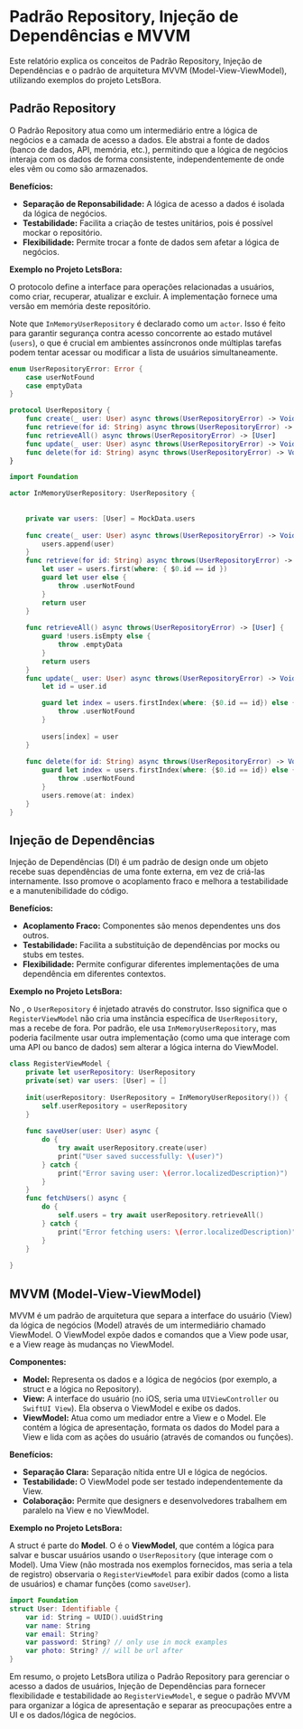 # Padrão Repository, Injeção de Dependências e MVVM

Este relatório explica os conceitos de Padrão Repository, Injeção de Dependências e o padrão de arquitetura MVVM (Model-View-ViewModel), utilizando exemplos do projeto LetsBora.

## Padrão Repository

O Padrão Repository atua como um intermediário entre a lógica de negócios e a camada de acesso a dados. Ele abstrai a fonte de dados (banco de dados, API, memória, etc.), permitindo que a lógica de negócios interaja com os dados de forma consistente, independentemente de onde eles vêm ou como são armazenados.

**Benefícios:**

*   **Separação de Reponsabilidade:** A lógica de acesso a dados é isolada da lógica de negócios.
*   **Testabilidade:** Facilita a criação de testes unitários, pois é possível mockar o repositório.
*   **Flexibilidade:** Permite trocar a fonte de dados sem afetar a lógica de negócios.

**Exemplo no Projeto LetsBora:**

O protocolo <mcfile name="UserRepository.swift" path="../LetsBora/LetsBora/Repository/User/UserRepository.swift"></mcfile> define a interface para operações relacionadas a usuários, como criar, recuperar, atualizar e excluir. A implementação <mcfile name="InMemoryUserRepository.swift" path="../LetsBora/LetsBora/Repository/User/InMemoryUserRepository.swift"></mcfile> fornece uma versão em memória deste repositório.

Note que `InMemoryUserRepository` é declarado como um `actor`. Isso é feito para garantir segurança contra acesso concorrente ao estado mutável (`users`), o que é crucial em ambientes assíncronos onde múltiplas tarefas podem tentar acessar ou modificar a lista de usuários simultaneamente.

```swift:/Users/davipaiva/Documents/iosDev/Bootcamp-iOS/letsBora/LetsBora/LetsBora/Repository/User/UserRepository.swift
enum UserRepositoryError: Error {
    case userNotFound
    case emptyData
}

protocol UserRepository {
    func create(_ user: User) async throws(UserRepositoryError) -> Void
    func retrieve(for id: String) async throws(UserRepositoryError) -> User
    func retrieveAll() async throws(UserRepositoryError) -> [User]
    func update(_ user: User) async throws(UserRepositoryError) -> Void
    func delete(for id: String) async throws(UserRepositoryError) -> Void
}
```

```swift:/Users/davipaiva/Documents/iosDev/Bootcamp-iOS/letsBora/LetsBora/LetsBora/Repository/User/InMemoryUserRepository.swift
import Foundation

actor InMemoryUserRepository: UserRepository {
    
    
    private var users: [User] = MockData.users
    
    func create(_ user: User) async throws(UserRepositoryError) -> Void {
        users.append(user)
    }
    func retrieve(for id: String) async throws(UserRepositoryError) -> User {
        let user = users.first(where: { $0.id == id })
        guard let user else {
            throw .userNotFound
        }
        return user
    }
    
    func retrieveAll() async throws(UserRepositoryError) -> [User] {
        guard !users.isEmpty else {
            throw .emptyData
        }
        return users
    }
    func update(_ user: User) async throws(UserRepositoryError) -> Void {
        let id = user.id

        guard let index = users.firstIndex(where: {$0.id == id}) else {
            throw .userNotFound
        }
        
        users[index] = user
    }
    
    func delete(for id: String) async throws(UserRepositoryError) -> Void {
        guard let index = users.firstIndex(where: {$0.id == id}) else {
            throw .userNotFound
        }
        users.remove(at: index)
    }
}
```

## Injeção de Dependências

Injeção de Dependências (DI) é um padrão de design onde um objeto recebe suas dependências de uma fonte externa, em vez de criá-las internamente. Isso promove o acoplamento fraco e melhora a testabilidade e a manutenibilidade do código.

**Benefícios:**

*   **Acoplamento Fraco:** Componentes são menos dependentes uns dos outros.
*   **Testabilidade:** Facilita a substituição de dependências por mocks ou stubs em testes.
*   **Flexibilidade:** Permite configurar diferentes implementações de uma dependência em diferentes contextos.

**Exemplo no Projeto LetsBora:**

No <mcfile name="RegisterViewModel.swift" path="../LetsBora/LetsBora/Screens/Register/RegisterViewModel.swift"></mcfile>, o `UserRepository` é injetado através do construtor. Isso significa que o `RegisterViewModel` não cria uma instância específica de `UserRepository`, mas a recebe de fora. Por padrão, ele usa `InMemoryUserRepository`, mas poderia facilmente usar outra implementação (como uma que interage com uma API ou banco de dados) sem alterar a lógica interna do ViewModel.

```swift:/Users/davipaiva/Documents/iosDev/Bootcamp-iOS/letsBora/LetsBora/LetsBora/Screens/Register/RegisterViewModel.swift
class RegisterViewModel {
    private let userRepository: UserRepository
    private(set) var users: [User] = []
    
    init(userRepository: UserRepository = InMemoryUserRepository()) {
        self.userRepository = userRepository
    }
    
    func saveUser(user: User) async {
        do {
            try await userRepository.create(user)
            print("User saved successfully: \(user)")
        } catch {
            print("Error saving user: \(error.localizedDescription)")
        }
    }
    func fetchUsers() async {
        do {
            self.users = try await userRepository.retrieveAll()
        } catch {
            print("Error fetching users: \(error.localizedDescription)")
        }
    }
    
}
```

## MVVM (Model-View-ViewModel)

MVVM é um padrão de arquitetura que separa a interface do usuário (View) da lógica de negócios (Model) através de um intermediário chamado ViewModel. O ViewModel expõe dados e comandos que a View pode usar, e a View reage às mudanças no ViewModel.

**Componentes:**

*   **Model:** Representa os dados e a lógica de negócios (por exemplo, a struct <mcfile name="User.swift" path="../LetsBora/LetsBora/Models/User.swift"></mcfile> e a lógica no Repository).
*   **View:** A interface do usuário (no iOS, seria uma `UIViewController` ou `SwiftUI View`). Ela observa o ViewModel e exibe os dados.
*   **ViewModel:** Atua como um mediador entre a View e o Model. Ele contém a lógica de apresentação, formata os dados do Model para a View e lida com as ações do usuário (através de comandos ou funções).

**Benefícios:**

*   **Separação Clara:** Separação nítida entre UI e lógica de negócios.
*   **Testabilidade:** O ViewModel pode ser testado independentemente da View.
*   **Colaboração:** Permite que designers e desenvolvedores trabalhem em paralelo na View e no ViewModel.

**Exemplo no Projeto LetsBora:**

A struct <mcfile name="User.swift" path="../LetsBora/LetsBora/Models/User.swift"></mcfile> é parte do **Model**. O <mcfile name="RegisterViewModel.swift" path="../LetsBora/LetsBora/Screens/Register/RegisterViewModel.swift"></mcfile> é o **ViewModel**, que contém a lógica para salvar e buscar usuários usando o `UserRepository` (que interage com o Model). Uma View (não mostrada nos exemplos fornecidos, mas seria a tela de registro) observaria o `RegisterViewModel` para exibir dados (como a lista de usuários) e chamar funções (como `saveUser`).

```swift:/Users/davipaiva/Documents/iosDev/Bootcamp-iOS/letsBora/LetsBora/LetsBora/Models/User.swift
import Foundation
struct User: Identifiable {
    var id: String = UUID().uuidString
    var name: String
    var email: String?
    var password: String? // only use in mock examples
    var photo: String? // will be url after
}
```

Em resumo, o projeto LetsBora utiliza o Padrão Repository para gerenciar o acesso a dados de usuários, Injeção de Dependências para fornecer flexibilidade e testabilidade ao `RegisterViewModel`, e segue o padrão MVVM para organizar a lógica de apresentação e separar as preocupações entre a UI e os dados/lógica de negócios.